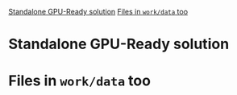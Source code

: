 [Standalone GPU-Ready solution](#standalone-gpu-ready-solution)
[Files in `work/data` too](#files-in-workdata-too)

# Standalone GPU-Ready solution

# Files in `work/data` too
